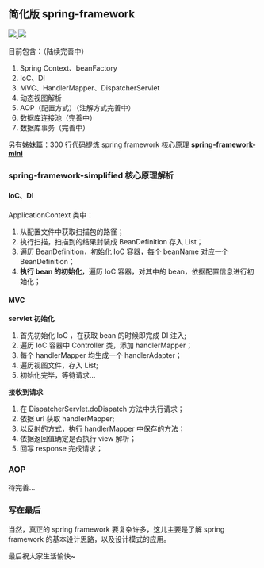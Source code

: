 ## 简化版 spring-framework

<p>
	<a target="_blank" href="https://github.com/leishiguang/spring-framework-mini/blob/master/LICENSE">
		<img src="https://img.shields.io/apm/l/vim-mode.svg?color=yellow" ></img>
	</a>
	<a target="_blank" href="https://www.oracle.com/technetwork/java/javase/downloads/index.html">
		<img src="https://img.shields.io/badge/JDK-1.8+-green.svg" ></img>
	</a>
</p>

目前包含：（陆续完善中）
1. Spring Context、beanFactory
2. IoC、DI
4. MVC、HandlerMapper、DispatcherServlet
5. 动态视图解析
6. AOP（配置方式）（注解方式完善中）
7. 数据库连接池（完善中）
8. 数据库事务（完善中）


另有姊妹篇：300 行代码提炼 spring framework 核心原理 **[spring-framework-mini](https://github.com/leishiguang/spring-framework-mini)**

### spring-framework-simplified 核心原理解析

#### IoC、DI

ApplicationContext 类中：
1. 从配置文件中获取扫描包的路径；
2. 执行扫描，扫描到的结果封装成 BeanDefinition 存入 List；
3. 遍历 BeanDefinition，初始化 IoC 容器，每个 beanName 对应一个 BeanDefinition；
4. **执行 bean 的初始化**，遍历 IoC 容器，对其中的 bean，依据配置信息进行初始化；

#### MVC

**servlet 初始化**
1. 首先初始化 IoC ，在获取 bean 的时候即完成 DI 注入;
2. 遍历 IoC 容器中 Controller 类，添加 handlerMapper；
3. 每个 handlerMapper 均生成一个 handlerAdapter；
4. 遍历视图文件，存入 List;
5. 初始化完毕，等待请求...

**接收到请求**
1. 在 DispatcherServlet.doDispatch 方法中执行请求；
2. 依据 url 获取 handlerMapper;
3. 以反射的方式，执行 handlerMapper 中保存的方法；
4. 依据返回值确定是否执行 view 解析；
5. 回写 response 完成请求；

### AOP

待完善...

### 写在最后

当然，真正的 spring framework 要复杂许多，这儿主要是了解 spring framework 的基本设计思路，以及设计模式的应用。

最后祝大家生活愉快~